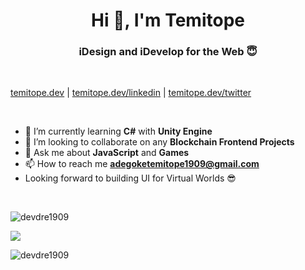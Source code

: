 <h1 align="center">Hi 👋, I'm Temitope</h1>
<h3 align="center">iDesign and iDevelop for the Web 😇</h3>

<br >

[temitope.dev](https://temitope.dev) | [temitope.dev/linkedin](https://temitope.dev/linkedin) | [temitope.dev/twitter](https://temitope.dev/twitter)

<br />

- 🌱 I’m currently learning **C#** with **Unity Engine**
- 👯 I’m looking to collaborate on any **Blockchain Frontend Projects**
- 💬 Ask me about **JavaScript** and **Games**
- 📫 How to reach me **<adegoketemitope1909@gmail.com>**
- Looking forward to building UI for Virtual Worlds 😎

<br />

<p><img align="center" src="https://github-readme-stats.vercel.app/api/top-langs?username=devdre1909&show_icons=true&locale=en&layout=compact" alt="devdre1909" /></p>

<img src="https://cr-skills-chart-widget.azurewebsites.net/api/api?username=devdre1909" />

<p><img align="center" src="https://github-readme-streak-stats.herokuapp.com/?user=devdre1909&" alt="devdre1909" /></p>
